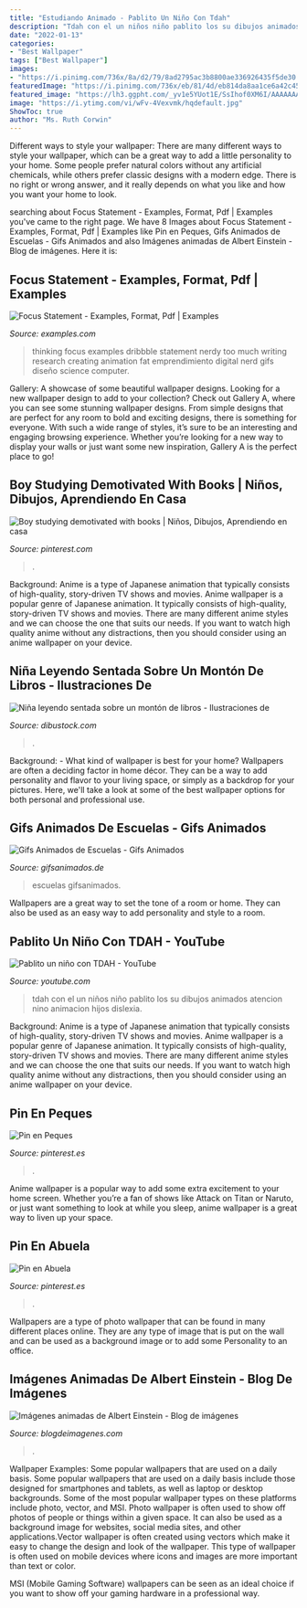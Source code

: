 ```yaml
---
title: "Estudiando Animado - Pablito Un Niño Con Tdah"
description: "Tdah con el un niños niño pablito los su dibujos animados atencion nino animacion hijos dislexia"
date: "2022-01-13"
categories:
- "Best Wallpaper"
tags: ["Best Wallpaper"]
images:
- "https://i.pinimg.com/736x/8a/d2/79/8ad2795ac3b8800ae336926435f5de30.jpg"
featuredImage: "https://i.pinimg.com/736x/eb/81/4d/eb814da8aa1ce6a42c4524a7dfeda4a6.jpg"
featured_image: "https://lh3.ggpht.com/_yv1e5YUot1E/SsIhof0XM6I/AAAAAAAAajM/yiNADpU48xQ/[UNSET].gif?imgmax=800"
image: "https://i.ytimg.com/vi/wFv-4Vexvmk/hqdefault.jpg"
ShowToc: true
author: "Ms. Ruth Corwin"
---
```



Different ways to style your wallpaper:
There are many different ways to style your wallpaper, which can be a great way to add a little personality to your home. Some people prefer natural colors without any artificial chemicals, while others prefer classic designs with a modern edge. There is no right or wrong answer, and it really depends on what you like and how you want your home to look.

	

		
searching about Focus Statement - Examples, Format, Pdf | Examples you've came to the right page. We have 8 Images about Focus Statement - Examples, Format, Pdf | Examples like Pin en Peques, Gifs Animados de Escuelas - Gifs Animados and also Imágenes animadas de Albert Einstein - Blog de imágenes. Here it is:
		
    
## Focus Statement - Examples, Format, Pdf | Examples

<img loading=lazy src="https://images.examples.com/wp-content/uploads/2018/03/too-much-thinking.gif" onerror="this.onerror=null;this.src='https://tse1.mm.bing.net/th?id=OIP.-xOzW3bh_QIhgX7hK69d1AHaFj&amp;pid=15.1';" alt="Focus Statement - Examples, Format, Pdf | Examples">

_Source: examples.com_

>thinking focus examples dribbble statement nerdy too much writing research creating animation fat emprendimiento digital nerd gifs diseño science computer. 

	

Gallery: A showcase of some beautiful wallpaper designs.
Looking for a new wallpaper design to add to your collection? Check out Gallery A, where you can see some stunning wallpaper designs. From simple designs that are perfect for any room to bold and exciting designs, there is something for everyone. With such a wide range of styles, it’s sure to be an interesting and engaging browsing experience. Whether you’re looking for a new way to display your walls or just want some new inspiration, Gallery A is the perfect place to go!





	
	
    
## Boy Studying Demotivated With Books | Niños, Dibujos, Aprendiendo En Casa

<img loading=lazy src="https://i.pinimg.com/736x/eb/81/4d/eb814da8aa1ce6a42c4524a7dfeda4a6.jpg" onerror="this.onerror=null;this.src='https://tse1.mm.bing.net/th?id=OIP._QjWhng0H_6uqQOWtvDImgHaDR&amp;pid=15.1';" alt="Boy studying demotivated with books | Niños, Dibujos, Aprendiendo en casa">

_Source: pinterest.com_

>. 

	

Background: Anime is a type of Japanese animation that typically consists of high-quality, story-driven TV shows and movies.
Anime wallpaper is a popular genre of Japanese animation. It typically consists of high-quality, story-driven TV shows and movies. There are many different anime styles and we can choose the one that suits our needs. If you want to watch high quality anime without any distractions, then you should consider using an anime wallpaper on your device.

    
## Niña Leyendo Sentada Sobre Un Montón De Libros - Ilustraciones De

<img loading=lazy src="https://www.dibustock.com/wp-content/uploads/2018/07/Girl-reading-sitting-on-a-pile-of-books.jpg" onerror="this.onerror=null;this.src='https://tse4.mm.bing.net/th?id=OIP.D8cK3ypjf_-Ob11P8Zb8YwHaMS&amp;pid=15.1';" alt="Niña leyendo sentada sobre un montón de libros - Ilustraciones de">

_Source: dibustock.com_

>. 

	

Background: - What kind of wallpaper is best for your home?
Wallpapers are often a deciding factor in home décor. They can be a way to add personality and flavor to your living space, or simply as a backdrop for your pictures. Here, we'll take a look at some of the best wallpaper options for both personal and professional use.

    
## Gifs Animados De Escuelas - Gifs Animados

<img loading=lazy src="https://gifsanimados.de/img-gifsanimados.de/e/escuelas/escuelas-bebe-leyend.gif" onerror="this.onerror=null;this.src='https://tse1.mm.bing.net/th?id=OIP.e31cJg_IfQjb0WoEInG8pgAAAA&amp;pid=15.1';" alt="Gifs Animados de Escuelas - Gifs Animados">

_Source: gifsanimados.de_

>escuelas gifsanimados. 

	

Wallpapers are a great way to set the tone of a room or home. They can also be used as an easy way to add personality and style to a room.

    
## Pablito Un Niño Con TDAH - YouTube

<img loading=lazy src="https://i.ytimg.com/vi/wFv-4Vexvmk/hqdefault.jpg" onerror="this.onerror=null;this.src='https://tse1.mm.bing.net/th?id=OIP.wB1aFhRw1bN__iX7L1D7zgHaFj&amp;pid=15.1';" alt="Pablito un niño con TDAH - YouTube">

_Source: youtube.com_

>tdah con el un niños niño pablito los su dibujos animados atencion nino animacion hijos dislexia. 

	

Background: Anime is a type of Japanese animation that typically consists of high-quality, story-driven TV shows and movies.
Anime wallpaper is a popular genre of Japanese animation. It typically consists of high-quality, story-driven TV shows and movies. There are many different anime styles and we can choose the one that suits our needs. If you want to watch high quality anime without any distractions, then you should consider using an anime wallpaper on your device.

    
## Pin En Peques

<img loading=lazy src="https://i.pinimg.com/736x/8a/d2/79/8ad2795ac3b8800ae336926435f5de30.jpg" onerror="this.onerror=null;this.src='https://tse1.mm.bing.net/th?id=OIP.3k3j1dQ29aWEgW_s0i3kxQAAAA&amp;pid=15.1';" alt="Pin en Peques">

_Source: pinterest.es_

>. 

	

Anime wallpaper is a popular way to add some extra excitement to your home screen. Whether you’re a fan of shows like Attack on Titan or Naruto, or just want something to look at while you sleep, anime wallpaper is a great way to liven up your space.

    
## Pin En Abuela

<img loading=lazy src="https://i.pinimg.com/736x/6d/c1/59/6dc1598294608009009b961eb06c29fd.jpg" onerror="this.onerror=null;this.src='https://tse3.mm.bing.net/th?id=OIP.LCXkLxcHIJR9N-uS9-oKewAAAA&amp;pid=15.1';" alt="Pin en Abuela">

_Source: pinterest.es_

>. 

	



Wallpapers are a type of photo wallpaper that can be found in many different places online. They are any type of image that is put on the wall and can be used as a background image or to add some Personality to an office.

    
## Imágenes Animadas De Albert Einstein - Blog De Imágenes

<img loading=lazy src="https://lh3.ggpht.com/_yv1e5YUot1E/SsIhof0XM6I/AAAAAAAAajM/yiNADpU48xQ/[UNSET].gif?imgmax=800" onerror="this.onerror=null;this.src='https://tse3.mm.bing.net/th?id=OIP.e9QQgRBHlAmEwohpltJK5wHaFG&amp;pid=15.1';" alt="Imágenes animadas de Albert Einstein - Blog de imágenes">

_Source: blogdeimagenes.com_

>. 

	

Wallpaper Examples: Some popular wallpapers that are used on a daily basis.
Some popular wallpapers that are used on a daily basis include those designed for smartphones and tablets, as well as laptop or desktop backgrounds. Some of the most popular wallpaper types on these platforms include photo, vector, and MSI. 
Photo wallpaper is often used to show off photos of people or things within a given space. It can also be used as a background image for websites, social media sites, and other applications.Vector wallpaper is often created using vectors which make it easy to change the design and look of the wallpaper. This type of wallpaper is often used on mobile devices where icons and images are more important than text or color. 

MSI (Mobile Gaming Software) wallpapers can be seen as an ideal choice if you want to show off your gaming hardware in a professional way.

